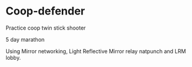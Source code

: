 # Coop-defender
 Practice coop twin stick shooter

5 day marathon

Using Mirror networking, Light Reflective Mirror relay natpunch and LRM lobby.
